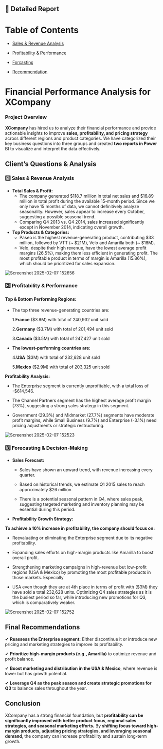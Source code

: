 ## 📄 Detailed Report
# **Table of Contents**
* [Sales & Revenue Analysis](https://github.com/Arita09/Power-BI-Portfolio/edit/main/Financial%20Analysis%20-%20XCompany/Financial_Analysis_Report.md#1%EF%B8%8F%E2%83%A3-sales--revenue-analysis)

* [Profitability & Performance]([link](https://github.com/Arita09/Power-BI-Portfolio/blob/main/Financial%20Analysis%20-%20XCompany/Financial_Analysis_Report.md#2%EF%B8%8F%E2%83%A3-profitability--performance))

* [Forcasting]([link](https://github.com/Arita09/Power-BI-Portfolio/edit/main/Financial%20Analysis%20-%20XCompany/Financial_Analysis_Report.md#3%EF%B8%8F%E2%83%A3-forecasting--decision-making))

* [Recommendation]([link](https://github.com/Arita09/Power-BI-Portfolio/edit/main/Financial%20Analysis%20-%20XCompany/Financial_Analysis_Report.md#final-recommendations))


# Financial Performance Analysis for XCompany
### **Project Overview**
**XCompany** has hired us to analyze their financial performance and provide actionable insights to improve **sales, profitability, and pricing strategy** across different regions and product categories.
We have categorized their key business questions into three groups and created **two reports in Power** BI to visualize and interpret the data effectively.

## Client’s Questions & Analysis

### 1️⃣ Sales & Revenue Analysis

* **Total Sales & Profit:**
  - The company generated $118.7 million in total net sales and $16.89 million in total profit during the available 15-month period.
Since we only have 15 months of data, we cannot definitively analyze seasonality. However, sales appear to increase every October, suggesting a possible seasonal trend.
  - Comparing Q4 2013 vs. Q4 2014, sales increased significantly except in November 2014, indicating overall growth.
* **Top Products & Categories:**
  - Paseo is the highest revenue-generating product, contributing $33 million, followed by VTT (~ $21M), Velo and Amarilla both (~ $18M).
  - Velo, despite their high revenue, have the lowest average profit margins (26.5%), making them less efficient in generating profit.
The most profitable product in terms of margin is Amarilla (15.86%), which should be prioritized for sales expansion.

![Screenshot 2025-02-07 152656](https://github.com/user-attachments/assets/4b96bf22-bce0-42ce-9253-c549ae09ddea)


### 2️⃣ Profitability & Performance

#### **Top & Bottom Performing Regions:**
  - The top three revenue-generating countries are:
    
    1.**France** ($3.8M) with total of 240,932 unit sold

    2.**Germany** ($3.7M) with total of 201,494 unit sold

    3.**Canada** ($3.5M) with total of 247,427 unit sold
- **The lowest-performing countries are:**
  
    4.**USA** ($3M) with total of 232,628 unit sold

    5.**Mexico** ($2.9M) with total of 203,325 unit sold

**Profitability Analysis:**

  -  The Enterprise segment is currently unprofitable, with a total loss of -$614,546.
    
  - The Channel Partners segment has the highest average profit margin (73%), suggesting a strong sales strategy in this segment.
  
  - Government (29.3%) and Midmarket (27.7%) segments have moderate profit margins, while Small Business (9.7%) and Enterprise (-3.1%) need pricing adjustments or strategic restructuring.

![Screenshot 2025-02-07 152523](https://github.com/user-attachments/assets/15b4737e-c23a-40c0-9c22-b91e0bad8a92)

### 3️⃣ Forecasting & Decision-Making

* **Sales Forecast:**

  - Sales have shown an upward trend, with revenue increasing every quarter.
    
  -  Based on historical trends, we estimate Q1 2015 sales to reach approximately $26 million.

  -  There is a potential seasonal pattern in Q4, where sales peak, suggesting targeted marketing and inventory planning may be essential during this period.

* **Profitability Growth Strategy:**

**To achieve a 10% increase in profitability, the company should focus on:**

  - Reevaluating or eliminating the Enterprise segment due to its negative profitability.

  -  Expanding sales efforts on high-margin products like Amarilla to boost overall profit.
  
  -  Strengthening marketing campaigns in high-revenue but low-profit regions (USA & Mexico) by promoting the most profitable products in those markets. Especially

  -  USA even though they are at 4th place in terms of profit with ($3M) they have sold a total 232,628 units.
Optimizing Q4 sales strategies as it is the busiest period so far, while introducing new promotions for Q3, which is comparatively weaker.

![Screenshot 2025-02-07 152752](https://github.com/user-attachments/assets/703b6923-9248-4596-a310-4225f7134220)

## **Final Recommendations**
✔ **Reassess the Enterprise segment:** Either discontinue it or introduce new pricing and marketing strategies to improve its profitability.

✔ **Prioritize high-margin products (e.g., Amarilla)** to optimize revenue and profit balance.

✔ **Boost marketing and distribution in the USA & Mexico**, where revenue is lower but has growth potential.

✔ **Leverage Q4 as the peak season and create strategic promotions for Q3** to balance sales throughout the year.

## **Conclusion**
XCompany has a strong financial foundation, but **profitability can be significantly improved with better product focus, regional sales strategies, and seasonal marketing efforts.** By **shifting focus toward high-margin products, adjusting pricing strategies, and leveraging seasonal demand**, the company can increase profitability and sustain long-term growth.


